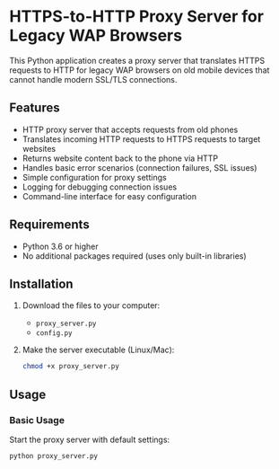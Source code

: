 # HTTPS-to-HTTP Proxy Server for Legacy WAP Browsers

This Python application creates a proxy server that translates HTTPS requests to HTTP for legacy WAP browsers on old mobile devices that cannot handle modern SSL/TLS connections.

## Features

- HTTP proxy server that accepts requests from old phones
- Translates incoming HTTP requests to HTTPS requests to target websites
- Returns website content back to the phone via HTTP
- Handles basic error scenarios (connection failures, SSL issues)
- Simple configuration for proxy settings
- Logging for debugging connection issues
- Command-line interface for easy configuration

## Requirements

- Python 3.6 or higher
- No additional packages required (uses only built-in libraries)

## Installation

1. Download the files to your computer:
   - `proxy_server.py`
   - `config.py`

2. Make the server executable (Linux/Mac):
   ```bash
   chmod +x proxy_server.py
   ```

## Usage

### Basic Usage

Start the proxy server with default settings:

```bash
python proxy_server.py
